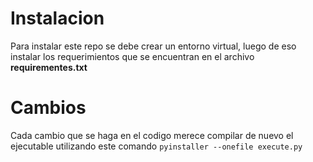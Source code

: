 # Instalacion

Para instalar este repo se debe crear un entorno virtual, luego de eso instalar los requerimientos que se encuentran en el archivo **requirementes.txt**

# Cambios

Cada cambio que se haga en el codigo merece compilar de nuevo el ejecutable utilizando este comando `pyinstaller --onefile execute.py`